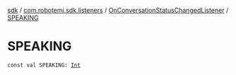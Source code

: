 [sdk](../../index.md) / [com.robotemi.sdk.listeners](../index.md) / [OnConversationStatusChangedListener](index.md) / [SPEAKING](./-s-p-e-a-k-i-n-g.md)

# SPEAKING

`const val SPEAKING: `[`Int`](https://kotlinlang.org/api/latest/jvm/stdlib/kotlin/-int/index.html)